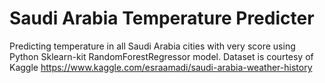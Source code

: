 # Saudi Arabia Temperature Predicter
Predicting temperature in all Saudi Arabia cities with very score using Python Sklearn-kit RandomForestRegressor model. 
Dataset is courtesy of Kaggle https://www.kaggle.com/esraamadi/saudi-arabia-weather-history 
